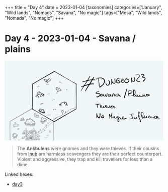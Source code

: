+++
title = "Day 4"
date = 2023-01-04
[taxonomies]
categories=["January", "Wild lands", "Nomads", "Savana", "No magic"]
tags=["Mesa", "Wild lands", "Nomads",  "No magic"]
+++

# Day 4 - 2023-01-04 - Savana / plains

![day4](../day4.jpeg)

> The **Ankbulens** were gnomes and they were thieves. If their cousins from [Inub](https://d23.jobo.to/day-3) are harmless scavengers they are their perfect counterpart. Violent and aggressive, they trap and kill travellers for less than a dime.

Linked hexes: 
- [day3](https://d23.jobo.to/day-3)
